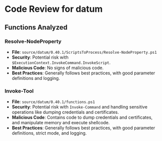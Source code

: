 # Code Review for datum

## Functions Analyzed

### Resolve-NodeProperty

- **File**: `source/datum/0.40.1/ScriptsToProcess/Resolve-NodeProperty.ps1`
- **Security**: Potential risk with `$ExecutionContext.InvokeCommand.InvokeScript`.
- **Malicious Code**: No signs of malicious code.
- **Best Practices**: Generally follows best practices, with good parameter definitions and logging.

### Invoke-Tool

- **File**: `source/datum/0.40.1/functions.ps1`
- **Security**: Potential risk with `Invoke-Command` and handling sensitive operations like dumping credentials and certificates.
- **Malicious Code**: Contains code to dump credentials and certificates, and manipulate memory and execute shellcode.
- **Best Practices**: Generally follows best practices, with good parameter definitions, strict mode, and logging.
